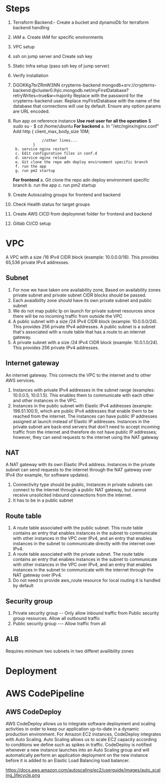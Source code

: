 # Steps
1. Terraform Backend:- Create a bucket and dynamoDb for terraform backend handling
2. IAM 
    a. Create IAM for specific environments
1. VPC setup
2. ssh on jump server and Create ssh key
3. Static Infra setup (pass ssh key of jump server)
4. Verify Installation
5. DGOKKg7brZRmW3NN
crypterns-backend
mongodb+srv://crypterns-backend:<password>@cluster0.lhjic.mongodb.net/myFirstDatabase?retryWrites=true&w=majority
Replace <password> with the password for the crypterns-backend user. Replace myFirstDatabase with the name of the database that connections will use by default. Ensure any option params are URL encoded.
5. Run app on reference instance
    **Use root user for all the operation**
    $ sudo su -
    $ cd /home/ubuntu
    **For backend**
        a. In  "/etc/nginx/nginx.conf"  Add
                http {
                    client_max_body_size 10M;

                    //other lines...
                }
        b. service nginx restart
        c. Edit configuration files in conf.d
        d. service nginx reload
        e. Git clone the repo adn deploy environment specific branch
        f. run the app
        g. run pm2 startup
    **For frontend**
        a. Git clone the repo adn deploy environment specific branch
        b. run the app
        c. run pm2 startup
6. Create Autoscaling groups for frontend and backend
7. Check Health status for target groups
8. Create AWS CICD from deploymnet folder for frontend and backend
9. Gitlab CI/CD setup

# VPC

A VPC with a size /16 IPv4 CIDR block (example: 10.0.0.0/16). This provides 65,536 private IPv4 addresses.

## Subnet

1. For now we have taken one availability zone, Based on availability zones private subnet and private subnet CIDR blocks should be passed.
2. Each avaialbility zone should have its own private subnet and public subnet
3. We do not map public Ip on launch for private subnet resources since there will be no incoming traffic from outside the VPC
4. A public subnet with a size /24 IPv4 CIDR block (example: 10.0.0.0/24). This provides 256 private IPv4 addresses. A public subnet is a subnet that's associated with a route table that has a route to an internet gateway.
5. A private subnet with a size /24 IPv4 CIDR block (example: 10.0.1.0/24). This provides 256 private IPv4 addresses.

## Internet gateway

An internet gateway. This connects the VPC to the internet and to other AWS services.

1. Instances with private IPv4 addresses in the subnet range (examples: 10.0.0.5, 10.0.1.5). This enables them to communicate with each other and other instances in the VPC.
2. Instances in the public subnet with Elastic IPv4 addresses (example: 198.51.100.1), which are public IPv4 addresses that enable them to be reached from the internet. The instances can have public IP addresses assigned at launch instead of Elastic IP addresses. Instances in the private subnet are back-end servers that don't need to accept incoming traffic from the internet and therefore do not have public IP addresses; however, they can send requests to the internet using the NAT gateway

## NAT

A NAT gateway with its own Elastic IPv4 address. Instances in the private subnet can send requests to the internet through the NAT gateway over IPv4 (for example, for software updates).

1. Connectivity type should be public, Instances in private subnets can connect to the internet through a public NAT gateway, but cannot receive unsolicited inbound connections from the internet.
2. It has to be in a public subnet

## Route table

1. A route table associated with the public subnet. This route table contains an entry that enables instances in the subnet to communicate with other instances in the VPC over IPv4, and an entry that enables instances in the subnet to communicate directly with the internet over IPv4.
2. A route table associated with the private subnet. The route table contains an entry that enables instances in the subnet to communicate with other instances in the VPC over IPv4, and an entry that enables instances in the subnet to communicate with the internet through the NAT gateway over IPv4.
3. Do not need to provide aws_route resource for local routing it is handled by default

## Security group

1. Private security group -- Only allow inbound traffic from Public security group resources. Allow all outbound traffic
2. Public security group --- Allow traffic from all

## ALB

Requires minimum two subnets in two differet availibility zones

# Deployment

# AWS CodePipeline

## AWS CodeDeploy

AWS CodeDeploy allows us to integrate software deployment and scaling activities in order to keep our application up-to-date in a dynamic production environment. For Amazon EC2 instances, CodeDeploy integrates with Auto Scaling. Auto Scaling allows us to scale EC2 capacity according to conditions we define such as spikes in traffic. CodeDeploy is notified whenever a new instance launches into an Auto Scaling group and will automatically perform an application deployment on the new instance before it is added to an Elastic Load Balancing load balancer.


https://docs.aws.amazon.com/autoscaling/ec2/userguide/images/auto_scaling_lifecycle.png